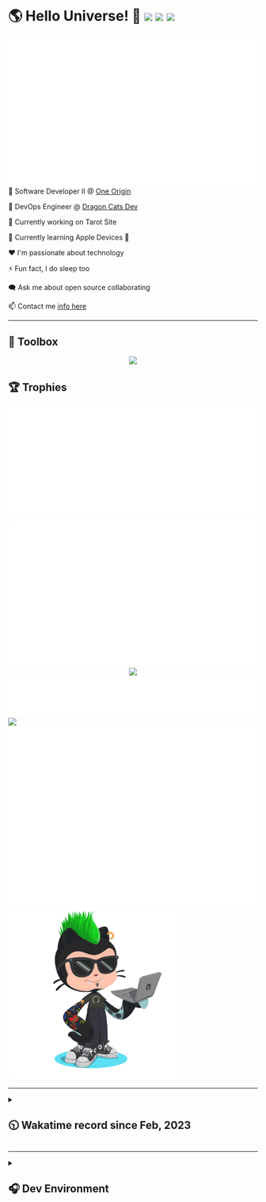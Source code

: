 <h1>🌎 Hello Universe! 👋
<img src='https://wakatime.com/badge/user/a61fe4dd-5464-48ee-825a-134d74f90884.svg?style=flat-square'>
<img src='https://api.visitorbadge.io/api/visitors?path=https%3A%2F%2Fgithub.com%2Fjmclain-origin&countColor=&style=flat-square' height='22'>
<img src='https://img.shields.io/github/followers/jmclain-origin?label=Followers&style=flat-square' height='22'>
</h1>

<img align='right' src='./assets/metrics.base.svg'>

💼 Software Developer II @ [One Origin](https://oneorigin.us/)

<!-- 💼 Engineer Consultant @ [Banyan Labs](https://banyanlabs.io/) -->

💼 DevOps Engineer @ [Dragon Cats Dev](https://DragonCats.dev/ "visit")

🔭 Currently working on Tarot Site

🌱 Currently learning Apple Devices 🤢

❤️ I'm passionate about technology

⚡ Fun fact, I do sleep too

🗨️ Ask me about open source collaborating

📫 Contact me [info here](https://www.joshmclain.com/#contact)

---

## 🧰 Toolbox

<p align="center">
  <a href="https://skillicons.dev">
    <img src="https://skillicons.dev/icons?i=md,html,css,js,regex,sass,tailwind,ts,react,styledcomponents,redux,next,gatsby,remix,vue,nuxt,nodejs,express,mongodb,jest,webpack,vite,rollup,docker,nginx,aws,heroku,vercel,netlify,linux,bash,powershell,vim,git,githubactions,github,gitlab,vscode,idea,maven,gradle,java,spring&theme=dark" />
  </a>
</p>

## 🏆 Trophies

<div align='center'>
<img src='./assets/metrics.plugin.achievements.compact.svg'>
<img src='./assets/metrics.plugin.habits.charts.svg'>
<img src='https://github-profile-trophy.vercel.app/?username=jmclain-origin&theme=darkhub&no-frame=true&margin-w=10'>
</div>

<div align=''>
<img src='./assets/metrics.plugin.habits.facts.svg'>
<img src='https://streak-stats.demolab.com?user=jmclain-origin&theme=dark' width='340'>
<div>
</div>

<img src='./assets/metrics.plugin.wakatime.svg'>
<img src='./assets/octocat.png' width='340'>
<!-- <img src='./assets/metrics.plugin.code.svg'> -->
</div>

---

<details>
<summary>

## 🕥 Wakatime record since Feb, 2023

</summary>

<!--START_SECTION:waka-->
![Code Time](http://img.shields.io/badge/Code%20Time-1%2C596%20hrs%2016%20mins-blue)

![Profile Views](http://img.shields.io/badge/Profile%20Views-0-blue)

**🐱 My GitHub Data** 

> 📦 142.9 kB Used in GitHub's Storage 
 > 
> 🚫 Not Opted to Hire
 > 
> 📜 29 Public Repositories 
 > 
> 🔑 30 Private Repositories 
 > 
**I'm an Early 🐤** 

```text
🌞 Morning                5157 commits        ██████░░░░░░░░░░░░░░░░░░░   23.33 % 
🌆 Daytime                7866 commits        █████████░░░░░░░░░░░░░░░░   35.59 % 
🌃 Evening                5311 commits        ██████░░░░░░░░░░░░░░░░░░░   24.03 % 
🌙 Night                  3769 commits        ████░░░░░░░░░░░░░░░░░░░░░   17.05 % 
```
📅 **I'm Most Productive on Monday** 

```text
Monday                   5046 commits        ██████░░░░░░░░░░░░░░░░░░░   22.83 % 
Tuesday                  3982 commits        █████░░░░░░░░░░░░░░░░░░░░   18.02 % 
Wednesday                3780 commits        ████░░░░░░░░░░░░░░░░░░░░░   17.10 % 
Thursday                 3553 commits        ████░░░░░░░░░░░░░░░░░░░░░   16.07 % 
Friday                   2392 commits        ███░░░░░░░░░░░░░░░░░░░░░░   10.82 % 
Saturday                 1636 commits        ██░░░░░░░░░░░░░░░░░░░░░░░   07.40 % 
Sunday                   1714 commits        ██░░░░░░░░░░░░░░░░░░░░░░░   07.75 % 
```


📊 **This Week I Spent My Time On** 

```text
🕑︎ Time Zone: America/Phoenix

💬 Programming Languages: 
Other                    23 hrs 59 mins      █████████████████░░░░░░░░   67.34 % 
JavaScript               4 hrs 43 mins       ███░░░░░░░░░░░░░░░░░░░░░░   13.25 % 
Vue.js                   2 hrs 54 mins       ██░░░░░░░░░░░░░░░░░░░░░░░   08.14 % 
YAML                     1 hr 19 mins        █░░░░░░░░░░░░░░░░░░░░░░░░   03.72 % 
Bash                     1 hr 7 mins         █░░░░░░░░░░░░░░░░░░░░░░░░   03.16 % 

🔥 Editors: 
Chrome                   23 hrs 40 mins      █████████████████░░░░░░░░   66.44 % 
VS Code                  11 hrs 57 mins      ████████░░░░░░░░░░░░░░░░░   33.56 % 

💻 Operating System: 
Mac                      35 hrs 37 mins      █████████████████████████   100.00 % 
```

**I Mostly Code in JavaScript** 

```text
TypeScript               19 repos            █████████░░░░░░░░░░░░░░░░   35.19 % 
CSS                      4 repos             ██░░░░░░░░░░░░░░░░░░░░░░░   07.41 % 
Vue                      3 repos             █░░░░░░░░░░░░░░░░░░░░░░░░   05.56 % 
Shell                    1 repo              ░░░░░░░░░░░░░░░░░░░░░░░░░   01.85 % 
Dockerfile               1 repo              ░░░░░░░░░░░░░░░░░░░░░░░░░   01.85 % 
```




 Last Updated on 08/06/2024 18:38:29 UTC
<!--END_SECTION:waka-->

</details>

---

<details>
<summary>

## 🎧 Dev Environment

</summary>

> ### _I'm not a player 🐱 I just code a lot..._

<div align='center'>
<img src='https://spotify-github-profile.vercel.app/api/view?uid=31knnovcfatt7mqmu6yaa5htulxi&cover_image=true&theme=default&show_offline=false&background_color=121212' width='420'>
<img src='https://spotify-recently-played-readme.vercel.app/api?user=31knnovcfatt7mqmu6yaa5htulxi&width=400&count=10'>
</div>
</details>

<!-- ## Memes

who doesn't love memes?

![obi one](./assets/unfilimar_obi.jpg) -->

<!-- <div align='center'>
<img src='https://www.data-card-for-spotify.com/api/card?user_id=31knnovcfatt7mqmu6yaa5htulxi&hide_playing=1&hide_recents=1&limit=10&custom_title=jmclain-origin%20Spotify%20Data'>
</div> -->

